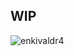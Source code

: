 ## WIP

![enkivaldr4](https://github.com/user-attachments/assets/b8fa2d5a-8909-4fa8-b712-9f90e68c8e4e)
